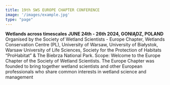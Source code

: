 ```yaml
---
title: 19th SWS EUROPE CHAPTER CONFERENCE
image: '/images/example.jpg'
type: "page"
---
```

**Wetlands across timescales**
**JUNE 24th - 26th 2024, GONIĄDZ, POLAND**
Organised by the Society of Wetland Scientists - Europe Chapter, Wetlands Conservation Centre (PL), University of Warsaw, University of Białystok, Warsaw University of Life Sciences, Society for the Protection of Habitats “ProHabitat” & The Biebrza National Park.
Scope: 
Welcome to the Europe Chapter of the Society of Wetland Scientists. The Europe Chapter was founded to bring together wetland scientists and other European professionals who share common interests in wetland science and management
